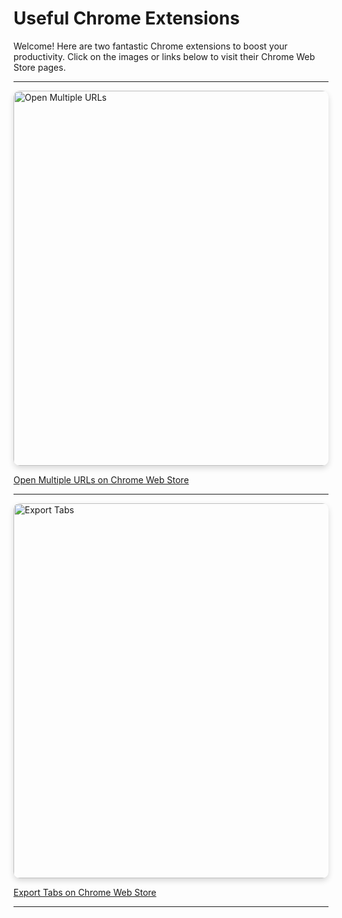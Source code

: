 # Useful Chrome Extensions

Welcome! Here are two fantastic Chrome extensions to boost your productivity. Click on the images or links below to visit their Chrome Web Store pages.

---

<a href="https://chromewebstore.google.com/detail/open-multiple-urls/oifijhaokejakekmnjmphonojcfkpbbh?hl=en" target="_blank" rel="noopener noreferrer" style="text-decoration:none;">
  <img src="https://lh3.googleusercontent.com/rQoh7PT81RpQ0gtDF1owzwFsY6Ty5U1qzvFmoY5jF8AcE1bwctJJA_IhJJT7ZM_4K9DXIreXXQL_LH3Ag9-3F3A1=s1280-w1280-h800" alt="Open Multiple URLs" width="600" style="border-radius:10px; box-shadow:0 4px 10px rgba(0,0,0,0.15);" />
</a>

[Open Multiple URLs on Chrome Web Store](https://chromewebstore.google.com/detail/open-multiple-urls/oifijhaokejakekmnjmphonojcfkpbbh?hl=en)

---

<a href="https://chromewebstore.google.com/detail/export-tabs/odafagokkafdbbeojliiojjmimakacil?hl=en" target="_blank" rel="noopener noreferrer" style="text-decoration:none;">
  <img src="https://lh3.googleusercontent.com/gDWxNsyeCT8vw4SyI5B895CM7ynsRScXNJl9Sty7b3_AgDFvmHhZJVc0V3XDgh-JbQCtv_WaYsW210o8xw_CPpqtNBA=s1280-w1280-h800" alt="Export Tabs" width="600" style="border-radius:10px; box-shadow:0 4px 10px rgba(0,0,0,0.15);" />
</a>

[Export Tabs on Chrome Web Store](https://chromewebstore.google.com/detail/export-tabs/odafagokkafdbbeojliiojjmimakacil?hl=en)

---
